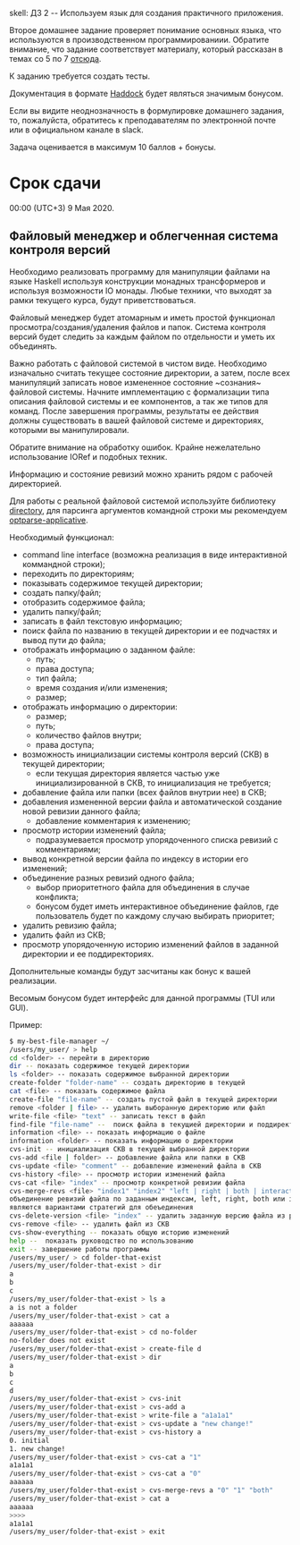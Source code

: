 skell: ДЗ 2 -- Используем язык для создания практичного приложения.

Второе домашнее задание проверяет понимание основных языка, что используются в
производственном программированиии. Обратите внимание, что задание соответствует
материалу, который рассказан в темах со 5 по 7
[отсюда](https://github.com/jagajaga/FP-Course-ITMO).

К заданию требуется создать тесты.

Документация в формате [Haddock](https://www.haskell.org/haddock/) будет
являться значимым бонусом.

Если вы видите неоднозначность в формулировке домашнего задания, то, пожалуйста,
обратитесь к преподавателям по электронной почте или в официальном канале в
slack.

Задача оценивается в максимум 10 баллов + бонусы.

# Срок сдачи

00:00 (UTC+3) 9 Мая 2020.

## Файловый менеджер и облегченная система контроля версий

Необходимо реализовать программу для манипуляции файлами на языке Haskell
используя конструкции монадных трансформеров и используя возможности IO монады.
Любые техники, что выходят за рамки текущего курса, будут приветствоваться.

Файловый менеджер будет атомарным и иметь простой функционал
просмотра/создания/удаления файлов и папок. Система контроля версий будет
следить за каждым файлом по отдельности и уметь их объединять.

Важно работать с файловой системой в чистом виде. Необходимо изначально считать
текущее состояние директории, а затем, после всех манипуляций записать новое
измененное состояние ~сознания~ файловой системы. Начните имплементацию с
формализации типа описания файловой системы и ее компонентов, а так же типов
для команд. После завершения программы, результаты ее действия должны
существовать в вашей файловой системе и директориях, которыми вы манипулировали.

Обратите внимание на обработку ошибок. Крайне нежелательно использование IORef и
подобных техник.

Информацию и состояние ревизий можно хранить рядом с рабочей директорией.

Для работы с реальной файловой системой используйте библиотеку
[directory](https://hackage.haskell.org/package/directory-1.3.6.1),
для парсинга аргументов командной строки мы рекомендуем
[optparse-applicative](https://hackage.haskell.org/package/optparse-applicative).

Необходимый функционал:

* command line interface (возможна реализация в виде интерактивной коммандной строки);
* переходить по директориям;
* показывать содержимое текущей директории;
* создать папку/файл;
* отобразить содержимое файла;
* удалить папку/файл;
* записать в файл текстовую информацию;
* поиск файла по названию  в текущей директории и ее подчастях и вывод пути до файла;
* отображать информацию о заданном файле:
    * путь;
    * права доступа;
    * тип файла;
    * время создания и/или изменения;
    * размер;    
* отображать информацию о директории:
    * размер;
    * путь;
    * количество файлов внутри;
    * права доступа;
* возможность инициализации системы контроля версий (СКВ) в текущей директории;
    * если текущая директория является частью уже инициализированной в СКВ, то
    инициализация не требуется;
* добавление файла или папки (всех файлов внутрии нее) в СКВ;
* добавления измененной версии файла и автоматической создание новой ревизии
данного файла;
    * добавление комментария к изменению;
* просмотр истории изменений файла;
    * подразумевается просмотр упорядоченного списка ревизий с комментариями;
* вывод конкретной версии файла по индексу в истории его изменений;
* объединение разных ревизий одного файла;
    * выбор приоритетного файла для объединения в случае конфликта;
    * бонусом будет иметь интерактивное объединение файлов, где пользователь
    будет по каждому случаю выбирать приоритет;
* удалить ревизию файла;
* удалить файл из СКВ;
* просмотр упорядоченную историю изменений файлов в заданной директории и ее
поддиректориях.

Дополнительные команды будут засчитаны как бонус к вашей реализации.

Весомым бонусом будет интерфейс для данной программы (TUI или GUI).

Пример:

```bash
$ my-best-file-manager ~/
/users/my_user/ > help
cd <folder> -- перейти в директорию
dir -- показать содержимое текущей директории
ls <folder> -- показать содержимое выбранной директории
create-folder "folder-name" -- создать директорию в текущей
cat <file> -- показать содержимое файла
create-file "file-name" -- создать пустой файл в текущей директории
remove <folder | file> -- удалить выборанную директорию или файл
write-file <file> "text" -- записать текст в файл
find-file "file-name" --  поиск файла в текущией директории и поддиректориях
information <file> -- показать информацию о файле
information <folder> -- показать информацию о директории
cvs-init -- инициализация СКВ в текущей выбранной директории
cvs-add <file | folder> -- добавление файла или папки в СКВ
cvs-update <file> "comment" -- добавление изменений файла в СКВ
cvs-history <file> -- просмотр истории изменений файла
cvs-cat <file> "index" -- просмотр конкретной ревизии файла
cvs-merge-revs <file> "index1" "index2" "left | right | both | interactive" --
объединение ревизий файла по заданным индексам, left, right, both или interactive
являются вариантами стратегий для обеъединения
cvs-delete-version <file> "index" -- удалить заданную версию файла из ревизий
cvs-remove <file> -- удалить файл из СКВ
cvs-show-everything -- показать общую историю изменений
help --  показать руководство по использованию
exit -- завершение работы программы
/users/my_user/ > cd folder-that-exist
/users/my_user/folder-that-exist > dir
a
b
c
/users/my_user/folder-that-exist > ls a
a is not a folder
/users/my_user/folder-that-exist > cat a
aaaaaa
/users/my_user/folder-that-exist > cd no-folder
no-folder does not exist
/users/my_user/folder-that-exist > create-file d
/users/my_user/folder-that-exist > dir
a
b
c
d
/users/my_user/folder-that-exist > cvs-init
/users/my_user/folder-that-exist > cvs-add a
/users/my_user/folder-that-exist > write-file a "a1a1a1"
/users/my_user/folder-that-exist > cvs-update a "new change!"
/users/my_user/folder-that-exist > cvs-history a
0. initial
1. new change!
/users/my_user/folder-that-exist > cvs-cat a "1"
a1a1a1
/users/my_user/folder-that-exist > cvs-cat a "0"
aaaaaa
/users/my_user/folder-that-exist > cvs-merge-revs a "0" "1" "both"
/users/my_user/folder-that-exist > cat a
aaaaaa
>>>>
a1a1a1
/users/my_user/folder-that-exist > exit
```
